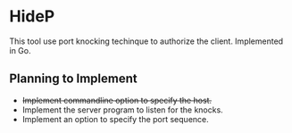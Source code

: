 # HideP
This tool use port knocking techinque to authorize the client. Implemented in Go.

## Planning to Implement
- ~~Implement commandline option to specify the host.~~
- Implement the server program to listen for the knocks.
- Implement an option to specify the port sequence.

